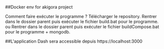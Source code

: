 ##Docker env for akigora project

Comment faire exécuter le programme ?
Télécharger le repository.
Rentrer dans le dossier parent puis exécuter le fichier build.bat pour le programme.
ou
Rentrer dans le dossier parent puis exécuter le fichier buildCompose.bat pour le programme + mongodb.

##L'application Dash sera accessible depuis https://localhost:3000